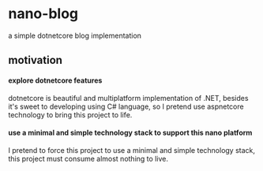 # nano-blog
a simple dotnetcore blog implementation

## motivation

#### explore dotnetcore features
dotnetcore is beautiful and multiplatform implementation of .NET, besides it's sweet to developing using C# language, so I pretend use aspnetcore technology to bring this project to life.

#### use a minimal and simple technology stack to support this nano platform
I pretend to force this project to use a minimal and simple technology stack, this project must consume almost nothing to live.
